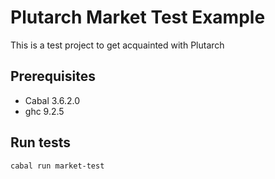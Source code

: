 # Plutarch Market Test Example

This is a test project to get acquainted with Plutarch

## Prerequisites

- Cabal 3.6.2.0
- ghc 9.2.5


## Run tests

`cabal run market-test`
